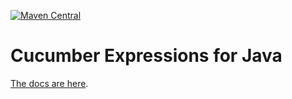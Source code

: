 [![Maven Central](https://img.shields.io/maven-central/v/io.cucumber/cucumber-expressions.svg?label=Maven%20Central)](https://search.maven.org/search?q=g:%22io.cucumber%22%20AND%20a:%22cucumber-expressions%22)

# Cucumber Expressions for Java

[The docs are here](https://cucumber.io/docs/cucumber/cucumber-expressions/).
